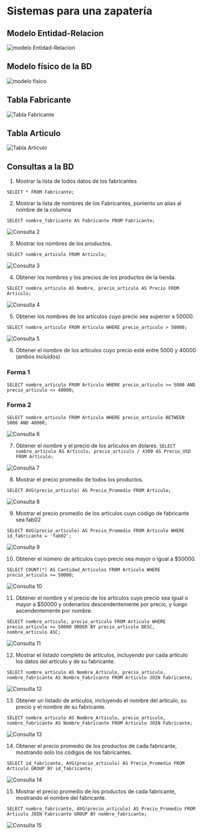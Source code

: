 # Sistemas para una zapatería

## Modelo Entidad-Relacion

![modelo Entidad-Relacion](img/bd_zapateria.png "Modelo Entidad-Relación")

## Modelo físico de la BD

![modelo físico](img/modelo_fisico.png "Modelo físico de la BD")

## Tabla Fabricante

![Tabla Fabricante](img/tabla_fabricante.png "Tabla Fabricante")

## Tabla Articulo
![Tabla Articulo](img/tabla_articulo.png "Tabla Articulo")

## Consultas a la BD

1. Mostrar la lista de todos datos de los fabricantes

`SELECT * FROM Fabricante;`

2. Mostrar la lista de nombres de los Fabricantes, poniento un alias al nombre de la columna

`SELECT nombre_fabricante AS Fabricante FROM Fabricante;`

![Consulta 2](img/consulta_2.png "Consulta 2")

3. Mostrar los nombres de los productos.

`SELECT nombre_articulo FROM Articulo;`

![Consulta 3](img/consulta_3.png "Consulta 3")

4. Obtener los nombres y los precios de los productos de la tienda.

`SELECT nombre_articulo AS Nombre, precio_articulo AS Precio FROM Articulo;`

![Consulta 4](img/consulta_4.png "Consulta 4")

5. Obtener los nombres de los artículos cuyo precio sea superior a 50000.

`SELECT nombre_articulo FROM Articulo WHERE precio_articulo > 50000;`

![Consulta 5](img/consulta_5.png  "Consulta 5")

6. Obtener el nombre de los artículos cuyo precio esté entre 5000 y 40000 (ambos incluidos)

### Forma 1
`SELECT nombre_articulo FROM Articulo WHERE precio_articulo >= 5000 AND precio_articulo <= 40000;`

### Forma 2
`SELECT nombre_articulo FROM Articulo WHERE precio_articulo BETWEEN 5000 AND 40000;`

![Consulta 6](img/consulta_6.png  "Consulta 6")

7. Obtener el nombre y el precio de los articulos en dolares. 
`SELECT nombre_articulo AS Articulo, precio_articulo / 4300 AS Precio_USD FROM Articulo;`

![Consulta 7](img/consulta_7.png  "Consulta 7")

8. Mostrar el precio promedio de todos los productos.

`SELECT AVG(precio_articulo) AS Precio_Promedio FROM Articulo;`

![Consulta 8](img/consulta_8.png  "Consulta 8")

9. Mostrar el precio promedio de los artículos cuyo código de fabricante sea fab02

`SELECT AVG(precio_articulo) AS Precio_Promedio FROM Articulo WHERE id_fabricante = 'fab02';`

![Consulta 9](img/consulta_9.png  "Consulta 9")

10. Obtener el número de artículos cuyo precio sea mayor o igual a $50000.

`SELECT COUNT(*) AS Cantidad_Articulos FROM Articulo WHERE precio_articulo >= 50000;`

![Consulta 10](img/consulta_10.png  "Consulta 10")

11. Obtener el nombre y el precio de los artículos cuyo precio sea igual o mayor a $50000 y ordenarlos descendentemente por precio, y luego ascendentemente por nombre.

`SELECT nombre_articulo, precio_articulo FROM Articulo WHERE precio_articulo >= 50000 ORDER BY precio_articulo DESC, nombre_articulo ASC;`

![Consulta 11](img/consulta_11.png  "Consulta 11")

12. Mostrar el listado completo de artículos, incluyendo por cada artículo los datos del artículo y de su fabricante.

`SELECT nombre_articulo AS Nombre_Articulo, precio_articulo, nombre_fabricante AS Nombre_Fabricante FROM Articulo JOIN Fabricante;`

![Consulta 12](img/consulta_12.png  "Consulta 12")

13. Obtener un listado de artículos, incluyendo el nombre del artículo, su precio y el nombre de su fabricante.

`SELECT nombre_articulo AS Nombre_Articulo, precio_articulo, nombre_fabricante AS Nombre_Fabricante FROM Articulo JOIN Fabricante;`

![Consulta 13](img/consulta_13.png  "Consulta 13")

14. Obtener el precio promedio de los productos de cada fabricante, mostrando solo los códigos de los fabricantes.

`SELECT id_fabricante, AVG(precio_articulo) AS Precio_Promedio FROM Articulo GROUP BY id_fabricante;`

![Consulta 14](img/consulta_14.png  "Consulta 14")

15. Mostrar el precio promedio de los productos de cada fabricante, mostrando el nombre del fabricante.

`SELECT nombre_fabricante, AVG(precio_articulo) AS Precio_Promedio FROM Articulo JOIN Fabricante GROUP BY nombre_fabricante;`

![Consulta 15](img/consulta_15.png  "Consulta 15")
